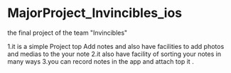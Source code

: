 # MajorProject_Invincibles_ios
the final project of the team "Invincibles"




1.it is a simple Project top Add notes and also have facilities to add photos and medias to the your note 
2.it also have facility of sorting your notes in many ways 
3.you can record notes in the app and attach top it .

